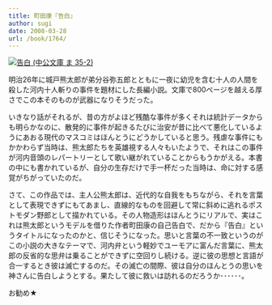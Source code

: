```yaml
---
title: 町田康『告白』
author: sugi
date: 2008-03-28
url: /book/1764/
---
```

<a href="http://www.amazon.co.jp/exec/obidos/ASIN/4122049695/chezsugi-22/ref=nosim/" name="amazletlink" target="_blank"><img src="http://i2.wp.com/ecx.images-amazon.com/images/I/41%2B6Pf5xkRL.SL160.jpg?w=660" alt="告白 (中公文庫 ま 35-2)" class="alignleft" data-recalc-dims="1" /></a>

明治26年に城戸熊太郎が弟分谷弥五郎とともに一夜に幼児を含む十人の人間を殺した河内十人斬りの事件を題材にした長編小説。文庫で800ページを越える厚さでこの本そのものが武器になりそうだった。

いきなり話がそれるが、昔の方がよほど残酷な事件が多くそれは統計データからも明らかなのに、散発的に事件が起きるたびに治安が昔に比べて悪化しているようにあおる現代のマスコミはほんとうにどうかしていると思う。残虐な事件にもかかわらず当時は、熊太郎たちを英雄視する人々もいたようで、それはこの事件が河内音頭のレパートリーとして歌い継がれていることからもうかがえる。本書の中にも書かれているが、自分の生存だけで手一杯だった当時は、命に対する感覚がちがっていたのだ。

さて、この作品では、主人公熊太郎は、近代的な自我をもちながら、それを言葉として表現できずにもてあまし、直線的なものを回避して常に斜めに逃れるポストモダン野郎として描かれている。その人物造形はほんとうにリアルで、実はこれは熊太郎というモデルを借りた作者町田康の自己告白で、だから『告白』というタイトルになったのかと、信じそうになった。思いと言葉の不一致というのがこの小説の大きなテーマで、河内弁という軽妙でユーモアに富んだ言葉に、熊太郎の反省的な思弁は乗ることができずに空回りし続ける。逆に彼の思想と言語が合一するとき彼は滅亡するのだ。その滅亡の間際、彼は自分のほんとうの思いを神さんに告白しようとする。果たして彼に救いは訪れるのだろうか･･････。

お勧め★

